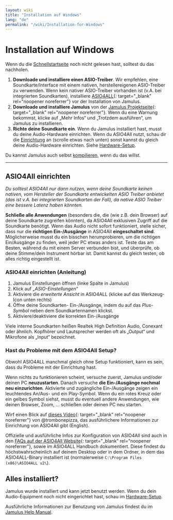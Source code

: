 ```yaml
---
layout: wiki
title: "Installation auf Windows"
lang: "de"
permalink: "/wiki/Installation-for-Windows"
---
```


# Installation auf Windows
Wenn du die [Schnellstartseite](Getting-Started) noch nicht gelesen hast, solltest du das nachholen.

1. **Downloade und installiere einen ASIO-Treiber**. Wir empfehlen, eine Soundkarte/Interface mit einem nativen, herstellereigenen ASIO-Treiber zu verwenden. Wenn kein nativer ASIO-Treiber vorhanden ist (v.A. bei integrierten Soundkarten), installiere [ASIO4ALL](http://www.asio4all.org){: target="_blank" rel="noopener noreferrer"} vor der Installation von Jamulus.
1. **Downloade und installiere Jamulus** von der [Jamulus Projektseite](https://sourceforge.net/projects/llcon/files/latest/download){: target="_blank" rel="noopener noreferrer"}. Wenn du eine Warnung bekommst, klicke auf „Mehr Infos“ und „Trotzdem ausführen“, um Jamulus zu installieren.
1. **Richte deine Soundkarte ein**. Wenn du Jamulus installiert hast, musst du deine Audio-Hardware einrichten. Wenn du ASIO4All nutzt, schau dir die [Einrichtung](#asio4all-einrichten) an (scrolle etwas nach unten) sonst kannst du gleich deine Audio-Hardware einrichten. Siehe [Hardware-Setup](Hardware-Setup).

Du kannst Jamulus auch selbst [kompilieren](Compiling), wenn du das willst.

***

## ASIO4All einrichten
*Du solltest ASIO4All nur dann nutzen, wenn deine Soundkarte keinen nativen, vom Hersteller der Soundkarte entwickelten ASIO Treiber anbietet (das ist v.A. bei integrierten Soundkarten der Fall), da native ASIO Treiber eine bessere Latenz haben könnten.*

**Schließe alle Anwendungen** (besonders die, die (wie z.B. dein Browser) auf deine Soundkarte zugreifen könnten), da ASIO4All exklusiven Zugriff auf die Soundkarte benötigt. Wenn das Audio nicht sofort funktioniert, stelle sicher, dass nur die **richtigen Ein-/Ausgänge** in ASIO4All **eingeschaltet sind**.
Möglicherweise musst du ein bisschen herumprobieren, um die richtigen Ein/Ausgänge zu finden, weil jeder PC etwas anders ist. Teste das am Besten, während du mit einem Server verbunden bist, und überprüfe, ob deine Stimme/dein Instrument hörbar ist. Damit kannst du gleich testen, ob alles richtig eingestellt ist.

### ASIO4All einrichten (Anleitung)

1. Jamulus Einstellungen öffnen (linke Spalte in Jamulus)
1. Klick auf _„ASIO-Einstellungen“_
1. Aktiviere die _erweiterte Ansicht_ in ASIO4ALL (klicke auf das Werkzeug-Icon unten rechts)
1. Öffne deine Soundkarten- Ein-/Ausgänge, indem du auf das _Plus-Symbol_ neben dem Soundkartennamen klickst.
1. Aktiviere/deaktiviere die korrekten Ein-/Ausgänge

Viele interne Soundkarten heißen Realtek High Definition Audio, Conexant oder ähnlich.
Kopfhörer und Lautsprecher werden oft als „Output“ und Mikrofone als „Input“ bezeichnet.

### Hast du Probleme mit dem ASIO4All Setup?

Obwohl ASIO4ALL manchmal gleich ohne Setup funktioniert, kann es sein, dass du Probleme mit der Einrichtung hast.

Wenn nichts zu funktionieren scheint, versuche zuerst, Jamulus und/oder deinen PC **neuzustarten**.
Danach versuche **die Ein-/Ausgänge nochmal neu einzurichten**. Aktivierte und zugängliche Ein-/Ausgänge zeigen ein leuchtendes An/Aus- und ein Play-Symbol. Wenn du ein rotes Kreuz oder ein gelbes Symbol siehst, musst du eventuell andere Anwendungen, wie deinen Browser, Zoom, ... schließen oder deinen PC neu starten.

Wirf einen Blick auf [dieses Video](https://youtu.be/_GzOsitVgLI){: target="_blank" rel="noopener noreferrer"} von @trombonepizza, das ausführlichere Informationen zur Einrichtung von ASIO4All gibt (English).

Offizielle und ausführliche Infos zur Konfiguration von ASIO4All sind auch in den [FAQs auf der ASIO4All Website](http://www.asio4all.org/faq.html){: target="_blank" rel="noopener noreferrer"}, sowie im ASIO4ALL Handbuch dokumentiert. Diese findest du höchstwahrscheinlich auf deinem Desktop oder in dem Ordner, in dem das ASIO4ALL-Binary installiert ist (normalerweise `C:\Program Files (x86)\ASIO4ALL v2\`).

## Alles installiert?
Jamulus wurde installiert und kann jetzt benutzt werden. Wenn du dein Audio-Equipment noch nicht eingerichtet hast, schau im [Hardware-Setup](Hardware-Setup).

Ausführliche Informationen zur Benutzung von Jamulus findest du im [Jamulus Help Manual](https://github.com/corrados/jamulus/blob/master/src/res/homepage/manual.md).
